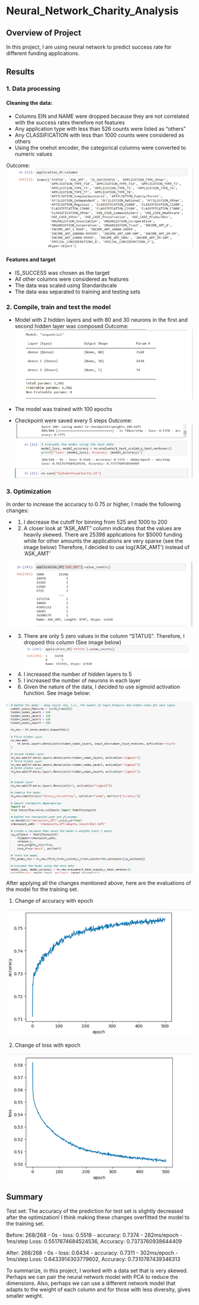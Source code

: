 # Neural_Network_Charity_Analysis

## Overview of Project 
In this project, I am using neural network to predict success rate for different funding applications. 
## Results
### 1. Data processing 
#### Cleaning the data:
-	Columns EIN and NAME were dropped because they are not correlated with the success rates therefore not features
-	Any application type with less than 526 counts were listed as  “others”
-	Any CLASSIFICATION with less than 1000 counts were considered as others
-	Using the onehot encoder, the categorical columns were converted to numeric values

Outcome:
![res1](/imgs/fig1.png?raw=true)


#### Features and target
-	IS_SUCCESS was chosen as the target
-	All other columns were considered as features
-	The data was scaled using Standardscale
-	The data was separated to training and testing sets
### 2. Compile, train and test the model
-	Model with 2 hidden layers and with 80 and 30 neurons in the first and second hidden layer was composed
Outcome: 
![res2](/imgs/fig2.png?raw=true)

-	The model was trained with 100 epochs
-	Checkpoint were saved every 5 steps
Outcome:
![res3](/imgs/fig3.png?raw=true)
### 3. Optimization
In order to increase the accuracy to 0.75 or higher, I made the following changes:
-	1. I decrease the cutoff for binning from 525 and 1000 to 200
-	2. A closer look at “ASK_AMT” column indicates that the values are heavily skewed. There are 25398 applications for $5000 funding while for other amounts the applications are very sparse (see the image below) Therefore, I decided to use log(‘ASK_AMT’) instead of ‘ASK_AMT’

![res4](/imgs/fig4.png?raw=true)

-	3. There are only 5 zero values in the column “STATUS”. Therefore, I dropped this column (See image below)
![res5](/imgs/fig5.png?raw=true)

-	4. I increased the number of hidden layers to 5
-	5. I increased the number of neurons in each layer
-	6. Given the nature of the data, I decided to use sigmoid activation function.
See image below:

![model](/imgs/opt_model.png?raw=true)

After applying all the changes mentioned above, here are the evaluations of the model for the training set.
1.	Change of accuracy with epoch

![res6](/imgs/fig6.png?raw=true)

2.	Change of loss with epoch

![res7](/imgs/fig7.png?raw=true)

## Summary 
Test set: The accuracy of the prediction for test set is slightly decreased after the optimization! I think making these changes overfitted the model to the training set. 

Before:
268/268 - 0s - loss: 0.5518 - accuracy: 0.7374 - 282ms/epoch - 1ms/step
Loss: 0.5517674684524536, Accuracy: 0.7373760938644409

After:
268/268 - 0s - loss: 0.6434 - accuracy: 0.7311 - 302ms/epoch - 1ms/step
Loss: 0.6433914303779602, Accuracy: 0.7310787439346313
 
To summarize, in this project, I worked with a data set that is very skewed. Perhaps we can pair the neural network model with PCA to reduce the dimensions. Also, perhaps we can use a different network model that adapts to the weight of each column and for those with less diversity, gives smaller weight.

